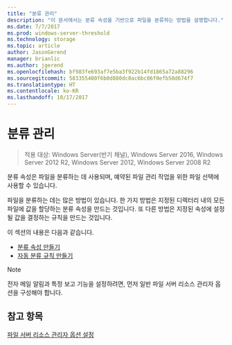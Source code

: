 ```yaml
---
title: "분류 관리"
description: "이 문서에서는 분류 속성을 기반으로 파일을 분류하는 방법을 설명합니다."
ms.date: 7/7/2017
ms.prod: windows-server-threshold
ms.technology: storage
ms.topic: article
author: JasonGerend
manager: brianlic
ms.author: jgerend
ms.openlocfilehash: bf983fe693af7e5ba3f922b14fd1865a72a88296
ms.sourcegitcommit: 583355400f6b0d880dc0ac6bc06f0efb50d674f7
ms.translationtype: HT
ms.contentlocale: ko-KR
ms.lasthandoff: 10/17/2017
---
```

# <a name="classification-management"></a>분류 관리

> 적용 대상: Windows Server(반기 채널), Windows Server 2016, Windows Server 2012 R2, Windows Server 2012, Windows Server 2008 R2

분류 속성은 파일을 분류하는 데 사용되며, 예약된 파일 관리 작업을 위한 파일 선택에 사용할 수 있습니다.

파일을 분류하는 데는 많은 방법이 있습니다. 한 가지 방법은 지정된 디렉터리 내의 모든 파일에 값을 할당하는 분류 속성을 만드는 것입니다. 또 다른 방법은 지정된 속성에 설정될 값을 결정하는 규칙을 만드는 것입니다.

이 섹션의 내용은 다음과 같습니다.

-   [분류 속성 만들기](create-classification-property.md)
-   [자동 분류 규칙 만들기](create-automatic-classification-rule.md)


> [!Note]
> 전자 메일 알림과 특정 보고 기능을 설정하려면, 먼저 일반 파일 서버 리소스 관리자 옵션을 구성해야 합니다.


## <a name="see-also"></a>참고 항목

[파일 서버 리소스 관리자 옵션 설정](setting-file-server-resource-manager-options.md)